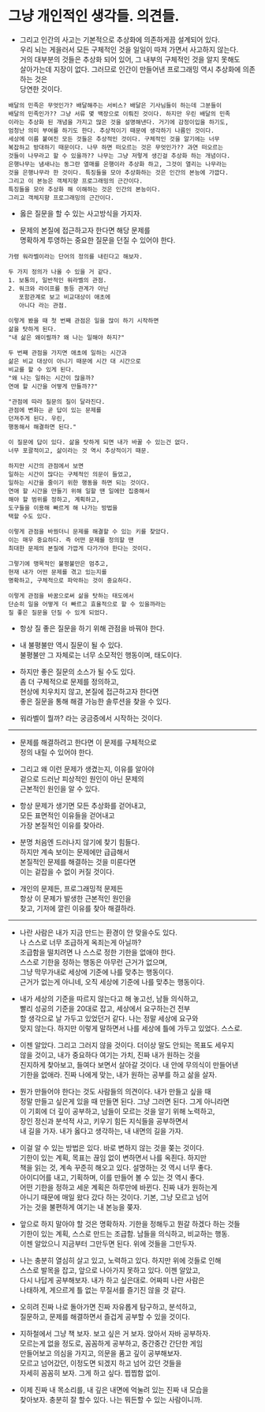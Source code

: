 # 그냥 개인적인 생각들. 의견들.
* 그리고 인간의 사고는 기본적으로 추상화에 의존하게끔 설계되어 있다.   
우리 뇌는 게을러서 모든 구체적인 것을 일일이 따져 가면서 사고하지 않는다.    
거의 대부분의 것들은 추상화 되어 있어, 그 내부의 구체적인 것을 알지 못해도   
살아가는데 지장이 없다. 그러므로 인간이 만들어낸 프로그래밍 역시 추상화에 의존 하는 것은   
당연한 것이다.
```
배달의 민족은 무엇인가? 배달해주는 서비스? 배달은 기사님들이 하는데 그분들이   
배달의 민족인가?? 그냥 서류 몇 백장으로 이뤄진 것이다. 하지만 우린 배달의 민족   
이라는 추상화 된 개념을 가지고 많은 것을 설명해낸다. 거기에 감정이입을 하기도,   
엄청난 의미 부여를 하기도 한다. 추상적이기 때문에 생각하기 나름인 것이다.   
세상에 이름 붙여진 모든 것들은 추상적인 것이다. 구체적인 것을 알기에는 너무    
복잡하고 방대하기 때문이다. 나무 하면 떠오르는 것은 무엇인가?? 과연 떠오르는   
것들이 나무라고 할 수 있을까?? 나무는 그냥 저렇게 생긴걸 추상화 하는 개념이다.   
은행나무는 냄새나는 동그란 열매를 은행이라 추상화 하고, 그것이 열리는 나무라는    
것을 은행나무라 한 것이다. 특징들을 모아 추상화하는 것은 인간의 본능에 가깝다.    
그리고 이 본능은 객체지향 프로그래밍의 근간이다.      
특징들을 모아 추상화 해 이해하는 것은 인간의 본능이다.    
그리고 객체지향 프로그래밍의 근간이다.
```

* 옳은 질문을 할 수 있는 사고방식을 가지자.    

* 문제의 본질에 접근하고자 한다면 해당 문제를    
  명확하게 투영하는 중요한 질문을 던질 수 있어야 한다.   
  
```
가령 워라벨이라는 단어의 정의를 내린다고 해보자.    
         
두 가지 정의가 나올 수 있을 거 같다. 
1. 보통의, 일반적인 워라벨의 관점.  
2. 워크와 라이프를 동등 관계가 아닌   
   포함관계로 보고 비교대상이 애초에    
   아니다 라는 관점.
 
이렇게 봤을 때 첫 번째 관점은 일을 많이 하기 시작하면             
삶을 탓하게 된다.                               
"내 삶은 왜이럴까? 왜 나는 일해야 하지?"                  

두 번째 관점을 가지면 애초에 일하는 시간과                
삶은 비교 대상이 아니기 때문에 시간 대 시간으로                 
비교를 할 수 있게 된다.         
"왜 나는 일하는 시간이 많을까?        
연애 할 시간을 어떻게 만들까??"     

"관점에 따라 질문의 질이 달라진다.         
관점에 변화는 곧 답이 있는 문제를   
던져주게 된다. 우린,
행동해서 해결하면 된다."
                   
이 질문에 답이 있다. 삶을 탓하게 되면 내가 바꿀 수 있는건 없다.                   
너무 포괄적이고, 삶이라는 것 역시 추상적이기 때문.                     

하지만 시간의 관점에서 보면                              
일하는 시간이 많다는 구체적인 의문이 들었고,                      
일하는 시간을 줄이기 위한 행동을 하면 되는 것이다.              
연애 할 시간을 만들기 위해 일할 땐 일에만 집중해서                        
해야 할 범위를 정하고, 계획하고,      
도구들을 이용해 빠르게 해 나가는 방법을                   
택할 수도 있다.    
   
이렇게 관점을 바꿨더니 문제를 해결할 수 있는 키를 찾았다.     
이는 매우 중요하다. 즉 어떤 문제를 정의할 땐                     
최대한 문제의 본질에 가깝게 다가가야 한다는 것이다.          

그렇기에 맹목적인 불평불만은 멈추고,        
현재 내가 어떤 문제를 겪고 있는지를       
명확하고, 구체적으로 파악하는 것이 중요하다.        

이렇게 관점을 바꿈으로써 삶을 탓하는 태도에서      
단순히 일을 어떻게 더 빠르고 효율적으로 할 수 있을까라는          
질 좋은 질문을 던질 수 있게 되었다.     
``` 

* 항상 질 좋은 질문을 하기 위해 관점을 바꿔야 한다.         
 
* 내 불평불만 역시 질문이 될 수 있다.      
  불평불만 그 자체로는 너무 소모적인 행동이며, 태도이다.         
  
* 하지만 좋은 질문의 소스가 될 수도 있다.       
  좀 더 구체적으로 문제를 정의하고,        
  현상에 치우치지 않고, 본질에 접근하고자 한다면       
  좋은 질문을 통해 해결 가능한 솔루션을 찾을 수 있다.      
  
* 워라벨이 뭘까? 라는 궁금증에서 시작하는 것이다.        
***
* 문제를 해결하려고 한다면 이 문제를 구체적으로    
  정의 내릴 수 있어야 한다.    
  
* 그리고 왜 이런 문제가 생겼는지, 이유를 알아야    
  겉으로 드러난 피상적인 원인이 아닌 문제의    
  근본적인 원인을 알 수 있다.    
  
* 항상 문제가 생기면 모든 추상화를 걷어내고,     
  모든 표면적인 이유들을 걷어내고    
  가장 본질적인 이유를 찾아라.     
  
* 분명 처음엔 드러나지 않기에 찾기 힘들다.    
  하지만 계속 보이는 문제에만 급급해서     
  본질적인 문제를 해결하는 것을 미룬다면    
  이는 겉잡을 수 없이 커질 것이다.      
  
* 개인의 문제든, 프로그래밍적 문제든     
  항상 이 문제가 발생한 근본적인 원인을     
  찾고, 기저에 깔린 이유를 찾아 해결하라.     
***      
* 나란 사람은 내가 지금 만드는 환경이 안 맞을수도 있다.    
  나 스스로 너무 조급하게 옥죄는게 아닐까?     
  조급함을 떨치려면 나 스스로 정한 기한을 없애야 한다.     
  스스로 기한을 정하는 행동은 아무런 근거가 없으며,     
  그냥 막무가내로 세상에 기준에 나를 맞추는 행동이다.    
  근거가 없는게 아니네, 오직 세상에 기준에 나를 맞추는 행동이다.    
  
* 내가 세상의 기준을 따르지 않는다고 해 놓고선, 남들 의식하고,    
  빨리 성공의 기준을 20대로 잡고, 세상에서 요구하는건 전부    
  할 생각으로 날 가두고 있었던거 같다. 나는 정말 세상에 요구와   
  맞지 않는다. 하지만 이렇게 말하면서 나를 세상에 틀에 가두고 있었다. 스스로.    
  
* 이젠 알았다. 그리고 그러지 않을 것이다. 더이상 말도 안되는 목표도 세우지    
  않을 것이고, 내가 중요하다 여기는 가치, 진짜 내가 원하는 것을   
  진지하게 찾아보고, 들여다 보면서 살아갈 것이다. 내 안에 무의식이 만들어낸    
  기한을 없애라. 진짜 나에게 맞는, 내가 원하는 공부를 하고 삶을 살자.     
  
* 뭔가 만들어야 한다는 것도 사람들의 의견이다. 내가 만들고 싶을 때    
  정말 만들고 싶은게 있을 때 만들면 된다. 그냥 그러면 된다. 그게 아니라면    
  이 기회에 더 깊이 공부하고, 남들이 모르는 것을 알기 위해 노력하고,    
  장인 정신과 분석적 사고, 키우기 힘든 지식들을 공부하면서    
  내 길을 가자. 내가 옳다고 생각하는, 내 내면의 길을 가자.     
  
* 이걸 알 수 있는 방법은 있다. 바로 변하지 않는 것을 쫒는 것이다.    
  기한이 있는 계획, 목표는 끊임 없이 변하면서 나를 옥죈다. 하지만    
  책을 읽는 것, 계속 꾸준히 해오고 있다. 설명하는 것 역시 너무 좋다.      
  아이디어를 내고, 기획하며, 이를 만들어 볼 수 있는 것 역시 좋다.       
  어떤 기한을 정하고 세운 계획은 하루만에 바뀐다. 진짜 내가 원하는게     
  아니기 때문에 매일 왔다 갔다 하는 것이다. 기본, 그냥 모르고 넘어    
  가는 것을 불편하게 여기는 내 본능을 쫒자.        
  
* 앞으로 하지 말아야 할 것은 명확하자. 기한을 정해두고 뭔갈 하겠다 하는 것들     
  기한이 있는 계획, 스스로 만드는 조급함. 남들을 의식하고, 비교하는 행동.     
  이젠 알았으니 지금부터 그만두면 된다. 위에 것들을 그만두자.     
  
* 나는 충분히 열심히 살고 있고, 노력하고 있다. 하지만 위에 것들로 인해   
  스스로 발목을 잡고, 앞으로 나아가지 못하고 있다. 이젠 알았고,     
  다시 나답게 공부해보자. 내가 하고 싶은대로. 어짜피 나란 사람은    
  나태하게, 게으르게 틀 없는 무질서를 즐기진 않을 것 같다.     
   
* 오히려 진짜 나로 돌아가면 진짜 자유롭게 탐구하고, 분석하고,     
  질문하고, 문제를 해결하면서 즐겁게 공부할 수 있을 것이다.     
   
* 지하철에서 그냥 책 보자. 보고 싶은 거 보자. 앉아서 자바 공부하자.    
  모르는게 없을 정도로, 꼼꼼하게 공부하고, 중간중간 간단한 게임    
  만들어보고 의심을 가지고, 의문을 품고 깊이 공부해보자.      
  모르고 넘어갔던, 이정도면 되겠지 하고 넘어 갔던 것들을   
  자세히 꼼꼼히 보자. 그게 하고 싶다. 찝찝함 없이.
  
* 이제 진짜 내 목소리를, 내 깊은 내면에 억눌려 있는 진짜 내 모습을      
  찾아보자. 충분히 잘 할수 있다. 나는 뭐든할 수 있는 사람이니까.  
